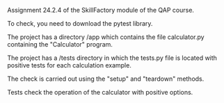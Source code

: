 Assignment 24.2.4 of the SkillFactory module of the QAP course.

To check, you need to download the pytest library.

The project has a directory /app which contains the file calculator.py containing the "Calculator" program.

The project has a /tests directory in which the tests.py file is located with positive tests for each calculation example.

The check is carried out using the "setup" and "teardown" methods.



Tests check the operation of the calculator with positive options.
